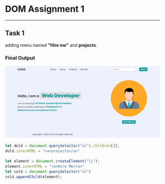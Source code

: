# **DOM Assignment 1**
---
## **Task 1** 
adding menu named **"Hire me"** and **projects**.
### **Final Output**
![Output Image](./task1Output.png)
```js
let dold = document.querySelector("ul").children[2];
dold.innerHTML = "<a>projects</a>"

let element = document.createElement("li");
element.innerHTML = "<a>Hire Me</a>"
let cold = document.querySelector("ul")
cold.appendChild(element);
```
